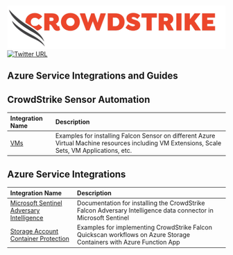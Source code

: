 ![CrowdStrike Falcon](https://raw.githubusercontent.com/CrowdStrike/falconpy/main/docs/asset/cs-logo.png) [![Twitter URL](https://img.shields.io/twitter/url?label=Follow%20%40CrowdStrike&style=social&url=https%3A%2F%2Ftwitter.com%2FCrowdStrike)](https://twitter.com/CrowdStrike)<br/>

## Azure Service Integrations and Guides

## CrowdStrike Sensor Automation

| Integration Name | Description |
|:-|:-|
| [VMs](https://github.com/CrowdStrike/azure-falcon-vm-protection) | Examples for installing Falcon Sensor on different Azure Virtual Machine resources including VM Extensions, Scale Sets, VM Applications, etc. |


## Azure Service Integrations

| Integration Name | Description |
|:-|:-|
| [Microsoft Sentinel Adversary Intelligence](adversary-intelligence) | Documentation for installing the CrowdStrike Falcon Adversary Intelligence data connector in Microsoft Sentinel |
| [Storage Account Container Protection](https://github.com/CrowdStrike/azure-storage-account-container-protection) | Examples for implementing CrowdStrike Falcon Quickscan workflows on Azure Storage Containers with Azure Function App  |
